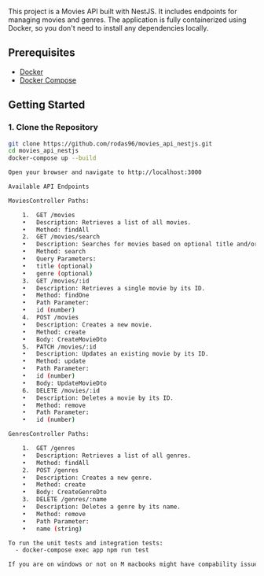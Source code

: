 This project is a Movies API built with NestJS. It includes endpoints for managing movies and genres. The application is fully containerized using Docker, so you don't need to install any dependencies locally.

## Prerequisites

- [Docker](https://docs.docker.com/get-docker/)
- [Docker Compose](https://docs.docker.com/compose/install/)

## Getting Started

### 1. Clone the Repository

```bash
git clone https://github.com/rodas96/movies_api_nestjs.git
cd movies_api_nestjs
docker-compose up --build

Open your browser and navigate to http://localhost:3000

Available API Endpoints

MoviesController Paths:

	1.	GET /movies
	•	Description: Retrieves a list of all movies.
	•	Method: findAll
	2.	GET /movies/search
	•	Description: Searches for movies based on optional title and/or genre query parameters.
	•	Method: search
	•	Query Parameters:
	•	title (optional)
	•	genre (optional)
	3.	GET /movies/:id
	•	Description: Retrieves a single movie by its ID.
	•	Method: findOne
	•	Path Parameter:
	•	id (number)
	4.	POST /movies
	•	Description: Creates a new movie.
	•	Method: create
	•	Body: CreateMovieDto
	5.	PATCH /movies/:id
	•	Description: Updates an existing movie by its ID.
	•	Method: update
	•	Path Parameter:
	•	id (number)
	•	Body: UpdateMovieDto
	6.	DELETE /movies/:id
	•	Description: Deletes a movie by its ID.
	•	Method: remove
	•	Path Parameter:
	•	id (number)

GenresController Paths:

	1.	GET /genres
	•	Description: Retrieves a list of all genres.
	•	Method: findAll
	2.	POST /genres
	•	Description: Creates a new genre.
	•	Method: create
	•	Body: CreateGenreDto
	3.	DELETE /genres/:name
	•	Description: Deletes a genre by its name.
	•	Method: remove
	•	Path Parameter:
	•	name (string)

To run the unit tests and integration tests:
  - docker-compose exec app npm run test

If you are on windows or not on M macbooks might have compability issues let me know and I will fix them.
```
